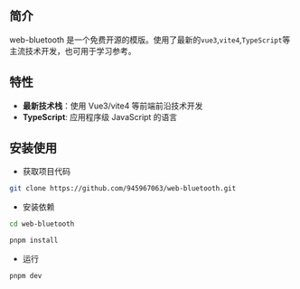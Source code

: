 ## 简介

web-bluetooth 是一个免费开源的模版。使用了最新的`vue3`,`vite4`,`TypeScript`等主流技术开发，也可用于学习参考。

## 特性

- **最新技术栈**：使用 Vue3/vite4 等前端前沿技术开发
- **TypeScript**: 应用程序级 JavaScript 的语言

## 安装使用

- 获取项目代码

```bash
git clone https://github.com/945967063/web-bluetooth.git
```

- 安装依赖

```bash
cd web-bluetooth

pnpm install

```

- 运行

```bash
pnpm dev
```
